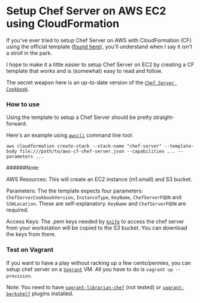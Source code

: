 Setup Chef Server on AWS EC2 using CloudFormation
=================================================

If you've ever tried to setup Chef Server on AWS with CloudFormation (CF) using the official template ([found here]( https://s3.amazonaws.com/cloudformation-templates-us-east-1/chef-server-ubuntu-configuration.template)), you'll understand when I say it isn't a stroll in the park.

I hope to make it a little easier to setup Chef Server on EC2 by creating a CF template that works and is (somewhat) easy to read and follow.

The secret weapon here is an up-to-date version of the [`Chef Server Cookbook`](https://github.com/opscode-cookbooks/chef-server).


### How to use
Using the template to setup a Chef Server should be pretty straight-forward.

Here's an example using [`awscli`](http://docs.aws.amazon.com/cli/latest/index.html) command line tool:
```
aws cloudformation create-stack --stack-name "chef-server" --template-body file:///path/to/aws-cf-chef-server.json --capabilities ... --parameters ...
```

######Note:

AWS Resources: This will create an EC2 instance (m1.small) and S3 bucket.

Parameters: The the template expects four parameters: `ChefServerCookbookVersion`, `InstanceType`, `KeyName`, `ChefServerFQDN` and `SSHLocation`. These are self-explanatory. `KeyName` and `ChefServerFQDN` are required.

Access Keys: The .pem keys needed by [`knife`](http://docs.opscode.com/knife.html) to access the chef server from your workstation will be copied to the S3 bucket. You can download the keys from there.


### Test on Vagrant
If you want to have a play without racking up a few cents/pennies, you can setup chef server on a [`Vagrant`](http://www.vagrantup.com) VM.
All you have to do is `vagrant up --provision`.

Note: You need to have [`vagrant-librarian-chef`](https://github.com/jimmycuadra/vagrant-librarian-chef) (not tested) or [`vagrant-berkshelf`](https://github.com/berkshelf/vagrant-berkshelf) plugins installed.
